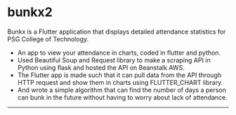 # bunkx2

Bunkx is a Flutter application that displays detailed attendance statistics for PSG College of Technology.

* An app to view your attendance in charts, coded in flutter and python. 
* Used Beautiful Soup and Request library to make a scraping API in Python using flask and hosted the API on Beanstalk  AWS. 
* The Flutter app is made such that it can pull data from the API through HTTP request and show them in charts using FLUTTER_CHART library. 
* And wrote a simple algorithm that can find the number of days a person can bunk in the future without having to worry about lack of attendance.
***
